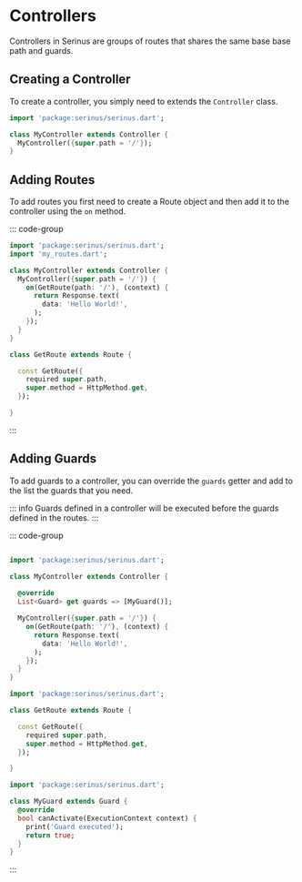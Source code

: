 # Controllers

Controllers in Serinus are groups of routes that shares the same base base path and guards.

## Creating a Controller

To create a controller, you simply need to extends the `Controller` class.

```dart
import 'package:serinus/serinus.dart';

class MyController extends Controller {
  MyController({super.path = '/'});
}
```

## Adding Routes

To add routes you first need to create a Route object and then add it to the controller using the `on` method.

::: code-group

```dart [my_controller.dart]
import 'package:serinus/serinus.dart';
import 'my_routes.dart';

class MyController extends Controller {
  MyController({super.path = '/'}) {
    on(GetRoute(path: '/'), (context) {
      return Response.text(
        data: 'Hello World!',
      );
    });
  }
}
```

```dart [my_routes.dart]
class GetRoute extends Route {

  const GetRoute({
    required super.path, 
    super.method = HttpMethod.get,
  });

}
```

:::

## Adding Guards

To add guards to a controller, you can override the `guards` getter and add to the list the guards that you need.

::: info
Guards defined in a controller will be executed before the guards defined in the routes.
:::

::: code-group

```dart [my_controller.dart]

import 'package:serinus/serinus.dart';

class MyController extends Controller {
  
  @override
  List<Guard> get guards => [MyGuard()];

  MyController({super.path = '/'}) {
    on(GetRoute(path: '/'), (context) {
      return Response.text(
        data: 'Hello World!',
      );
    });
  }
}
```

```dart [my_routes.dart]
import 'package:serinus/serinus.dart';

class GetRoute extends Route {

  const GetRoute({
    required super.path, 
    super.method = HttpMethod.get,
  });

}
```

```dart [my_guards.dart]
import 'package:serinus/serinus.dart';

class MyGuard extends Guard {
  @override
  bool canActivate(ExecutionContext context) {
    print('Guard executed');
    return true;
  }
}
```

:::
